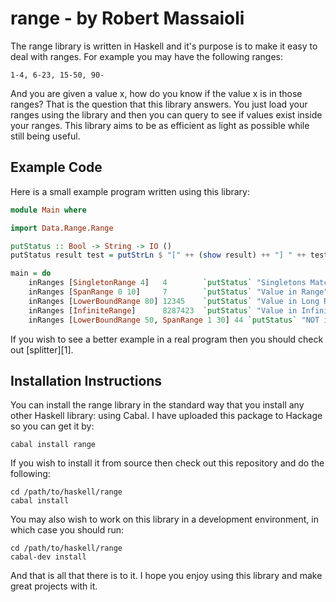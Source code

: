 # range - by Robert Massaioli

The range library is written in Haskell and it's purpose is to make it easy to deal with
ranges. For example you may have the following ranges:

    1-4, 6-23, 15-50, 90-

And you are given a value x, how do you know if the value x is in those ranges? That is
the question that this library answers. You just load your ranges using the library and then
you can query to see if values exist inside your ranges. This library aims to be as
efficient as light as possible while still being useful.

## Example Code

Here is a small example program written using this library:

``` haskell
module Main where

import Data.Range.Range

putStatus :: Bool -> String -> IO ()
putStatus result test = putStrLn $ "[" ++ (show result) ++ "] " ++ test

main = do
    inRanges [SingletonRange 4]   4        `putStatus` "Singletons Match"
    inRanges [SpanRange 0 10]     7        `putStatus` "Value in Range"
    inRanges [LowerBoundRange 80] 12345    `putStatus` "Value in Long Range"
    inRanges [InfiniteRange]      8287423  `putStatus` "Value in Infinite Range"
    inRanges [LowerBoundRange 50, SpanRange 1 30] 44 `putStatus` "NOT in Composite Range (expect false)"
```

If you wish to see a better example in a real program then you should check out [splitter][1].

## Installation Instructions

You can install the range library in the standard way that you install any other Haskell
library: using Cabal. I have uploaded this package to Hackage so you can get it by:

``` shell
cabal install range
```

If you wish to install it from source then check out this repository and do the following:

``` shell
cd /path/to/haskell/range
cabal install
```

You may also wish to work on this library in a development environment, in which case you
should  run:

``` shell
cd /path/to/haskell/range
cabal-dev install
```

And that is all that there is to it. I hope you enjoy using this library and make great
projects with it.

